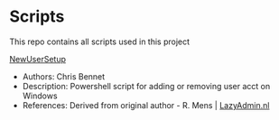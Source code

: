 # Scripts
This repo contains all scripts used in this project

[NewUserSetup](https://github.com/Industrial-Software-Solutions-MSP/Scripts/blob/main/NewUserSetup.ps1)
  * Authors: Chris Bennet
  * Description: Powershell script for adding or removing user acct on Windows
  * References: Derived from original author - R. Mens | [LazyAdmin.nl](https://lazyadmin.nl/powershell/create-local-user/)
  
